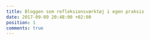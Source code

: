 ```yaml
---
title: Bloggen som refleksionsværktøj i egen praksis
date: 2017-09-09 20:48:00 +02:00
position: 1
comments: true
---
```

